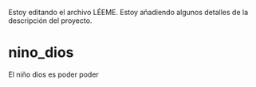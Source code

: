 Estoy editando el archivo LÉEME. Estoy añadiendo algunos detalles de la descripción del proyecto.

# nino_dios
El niño dios es poder poder
